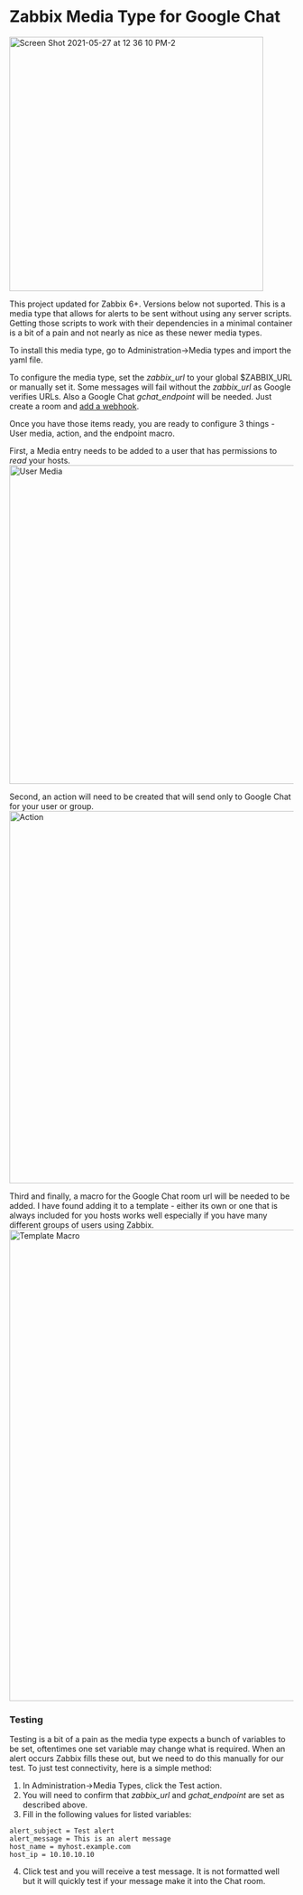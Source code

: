 # Zabbix Media Type for Google Chat
<img width="450" alt="Screen Shot 2021-05-27 at 12 36 10 PM-2" src="https://user-images.githubusercontent.com/1930408/119869513-53104080-beee-11eb-9f1e-eaf02986e881.png">


This project updated for Zabbix 6+. Versions below not suported. This is a media type that allows for alerts to be sent without using any server scripts. Getting those scripts to work with their dependencies in a minimal container is a bit of a pain and not nearly as nice as these newer media types.

To install this media type, go to Administration->Media types and import the yaml file.

To configure the media type, set the *zabbix_url* to your global $ZABBIX_URL or manually set it. Some messages will fail without the *zabbix_url* as Google verifies URLs. Also a Google Chat *gchat_endpoint* will be needed. Just create a room and [add a webhook](https://developers.google.com/chat/how-tos/webhooks).

Once you have those items ready, you are ready to configure 3 things - User media, action, and the endpoint macro. 

First, a Media entry needs to be added to a user that has permissions to *read* your hosts.
<img width="564" alt="User Media" src="https://user-images.githubusercontent.com/1930408/119862228-4ab40780-bee6-11eb-9b6a-130f914f70bf.png">

Second, an action will need to be created that will send only to Google Chat for your user or group.
<img width="659" alt="Action" src="https://user-images.githubusercontent.com/1930408/119862957-1260f900-bee7-11eb-84f5-476967379560.png">

Third and finally, a macro for the Google Chat room url will be needed to be added. I have found adding it to a template - either its own or one that is always included for you hosts works well especially if you have many different groups of users using Zabbix.
<img width="834" alt="Template Macro" src="https://user-images.githubusercontent.com/1930408/119863520-a59a2e80-bee7-11eb-850c-eab11803c46f.png">

### Testing

Testing is a bit of a pain as the media type expects a bunch of variables to be set, oftentimes one set variable may change what is required. When an alert occurs Zabbix fills these out, but we need to do this manually for our test. To just test connectivity, here is a simple method:

1. In Administration->Media Types, click the Test action.
2. You will need to confirm that *zabbix_url* and *gchat_endpoint* are set as described above.
3. Fill in the following values for listed variables: 
  ```event_source = 1
alert_subject = Test alert
alert_message = This is an alert message
host_name = myhost.example.com
host_ip = 10.10.10.10
```
4. Click test and you will receive a test message. It is not formatted well but it will quickly test if your message make it into the Chat room.
